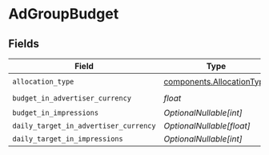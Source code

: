 # AdGroupBudget


## Fields

| Field                                                                  | Type                                                                   | Required                                                               | Description                                                            |
| ---------------------------------------------------------------------- | ---------------------------------------------------------------------- | ---------------------------------------------------------------------- | ---------------------------------------------------------------------- |
| `allocation_type`                                                      | [components.AllocationType](../../models/components/allocationtype.md) | :heavy_check_mark:                                                     | N/A                                                                    |
| `budget_in_advertiser_currency`                                        | *float*                                                                | :heavy_check_mark:                                                     | N/A                                                                    |
| `budget_in_impressions`                                                | *OptionalNullable[int]*                                                | :heavy_minus_sign:                                                     | N/A                                                                    |
| `daily_target_in_advertiser_currency`                                  | *OptionalNullable[float]*                                              | :heavy_minus_sign:                                                     | N/A                                                                    |
| `daily_target_in_impressions`                                          | *OptionalNullable[int]*                                                | :heavy_minus_sign:                                                     | N/A                                                                    |